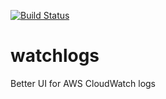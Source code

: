[![Build Status](https://travis-ci.org/thulio/watchlogs.svg?branch=master)](https://travis-ci.org/thulio/watchlogs)
# watchlogs
Better UI for AWS CloudWatch logs
